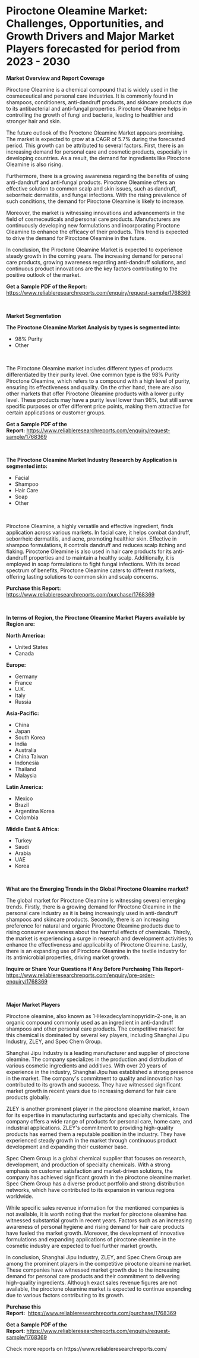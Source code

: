<p><h1>Piroctone Oleamine Market: Challenges, Opportunities, and Growth Drivers and Major Market Players forecasted for period from 2023 - 2030</h1></p><p><strong>Market Overview and Report Coverage</strong></p>
<p><p>Piroctone Oleamine is a chemical compound that is widely used in the cosmeceutical and personal care industries. It is commonly found in shampoos, conditioners, anti-dandruff products, and skincare products due to its antibacterial and anti-fungal properties. Piroctone Oleamine helps in controlling the growth of fungi and bacteria, leading to healthier and stronger hair and skin.</p><p>The future outlook of the Piroctone Oleamine Market appears promising. The market is expected to grow at a CAGR of 5.7% during the forecasted period. This growth can be attributed to several factors. First, there is an increasing demand for personal care and cosmetic products, especially in developing countries. As a result, the demand for ingredients like Piroctone Oleamine is also rising.</p><p>Furthermore, there is a growing awareness regarding the benefits of using anti-dandruff and anti-fungal products. Piroctone Oleamine offers an effective solution to common scalp and skin issues, such as dandruff, seborrheic dermatitis, and fungal infections. With the rising prevalence of such conditions, the demand for Piroctone Oleamine is likely to increase.</p><p>Moreover, the market is witnessing innovations and advancements in the field of cosmeceuticals and personal care products. Manufacturers are continuously developing new formulations and incorporating Piroctone Oleamine to enhance the efficacy of their products. This trend is expected to drive the demand for Piroctone Oleamine in the future.</p><p>In conclusion, the Piroctone Oleamine Market is expected to experience steady growth in the coming years. The increasing demand for personal care products, growing awareness regarding anti-dandruff solutions, and continuous product innovations are the key factors contributing to the positive outlook of the market.</p></p>
<p><strong>Get a Sample PDF of the Report:</strong> <a href="https://www.reliableresearchreports.com/enquiry/request-sample/1768369">https://www.reliableresearchreports.com/enquiry/request-sample/1768369</a></p>
<p>&nbsp;</p>
<p><strong>Market Segmentation</strong></p>
<p><strong>The Piroctone Oleamine Market Analysis by types is segmented into:</strong></p>
<p><ul><li>98% Purity</li><li>Other</li></ul></p>
<p>&nbsp;</p>
<p><p>The Piroctone Oleamine market includes different types of products differentiated by their purity level. One common type is the 98% Purity Piroctone Oleamine, which refers to a compound with a high level of purity, ensuring its effectiveness and quality. On the other hand, there are also other markets that offer Piroctone Oleamine products with a lower purity level. These products may have a purity level lower than 98%, but still serve specific purposes or offer different price points, making them attractive for certain applications or customer groups.</p></p>
<p><strong>Get a Sample PDF of the Report:</strong>&nbsp;<a href="https://www.reliableresearchreports.com/enquiry/request-sample/1768369">https://www.reliableresearchreports.com/enquiry/request-sample/1768369</a></p>
<p>&nbsp;</p>
<p><strong>The Piroctone Oleamine Market Industry Research by Application is segmented into:</strong></p>
<p><ul><li>Facial</li><li>Shampoo</li><li>Hair Care</li><li>Soap</li><li>Other</li></ul></p>
<p>&nbsp;</p>
<p><p>Piroctone Oleamine, a highly versatile and effective ingredient, finds application across various markets. In facial care, it helps combat dandruff, seborrheic dermatitis, and acne, promoting healthier skin. Effective in shampoo formulations, it controls dandruff and reduces scalp itching and flaking. Piroctone Oleamine is also used in hair care products for its anti-dandruff properties and to maintain a healthy scalp. Additionally, it is employed in soap formulations to fight fungal infections. With its broad spectrum of benefits, Piroctone Oleamine caters to different markets, offering lasting solutions to common skin and scalp concerns.</p></p>
<p><strong>Purchase this Report:</strong>&nbsp; <a href="https://www.reliableresearchreports.com/purchase/1768369">https://www.reliableresearchreports.com/purchase/1768369</a></p>
<p>&nbsp;</p>
<p><strong>In terms of Region, the Piroctone Oleamine Market Players available by Region are:</strong></p>
<p>
    <p> <strong> North America: </strong>
        <ul>
            <li>United States</li>
            <li>Canada</li>
        </ul>
        </p> 
    <p> <strong> Europe: </strong>
        <ul>
            <li>Germany</li>
            <li>France</li>
            <li>U.K.</li>
            <li>Italy</li>
            <li>Russia</li>
        </ul>
        </p> 
    <p> <strong> Asia-Pacific: </strong>
        <ul>
            <li>China</li>
            <li>Japan</li>
            <li>South Korea</li>
            <li>India</li>
            <li>Australia</li>
            <li>China Taiwan</li>
            <li>Indonesia</li>
            <li>Thailand</li>
            <li>Malaysia</li>
        </ul>
        </p> 
    <p> <strong> Latin America: </strong>
        <ul>
            <li>Mexico</li>
            <li>Brazil</li>
            <li>Argentina Korea</li>
            <li>Colombia</li>
        </ul>
        </p> 
    <p> <strong> Middle East & Africa: </strong>
        <ul>
            <li>Turkey</li>
            <li>Saudi</li>
            <li>Arabia</li>
            <li>UAE</li>
            <li>Korea</li>
        </ul>
    </p>
    </p>
<p>&nbsp;</p>
<p><strong>What are the Emerging Trends in the Global Piroctone Oleamine market?</strong></p>
<p><p>The global market for Piroctone Oleamine is witnessing several emerging trends. Firstly, there is a growing demand for Piroctone Oleamine in the personal care industry as it is being increasingly used in anti-dandruff shampoos and skincare products. Secondly, there is an increasing preference for natural and organic Piroctone Oleamine products due to rising consumer awareness about the harmful effects of chemicals. Thirdly, the market is experiencing a surge in research and development activities to enhance the effectiveness and applicability of Piroctone Oleamine. Lastly, there is an expanding use of Piroctone Oleamine in the textile industry for its antimicrobial properties, driving market growth.</p></p>
<p><strong>Inquire or Share Your Questions If Any Before Purchasing This Report</strong>- <a href="https://www.reliableresearchreports.com/enquiry/pre-order-enquiry/1768369">https://www.reliableresearchreports.com/enquiry/pre-order-enquiry/1768369</a></p>
<p>&nbsp;</p>
<p><strong>Major Market Players</strong></p>
<p><p>Piroctone oleamine, also known as 1-Hexadecylaminopyridin-2-one, is an organic compound commonly used as an ingredient in anti-dandruff shampoos and other personal care products. The competitive market for this chemical is dominated by several key players, including Shanghai Jipu Industry, ZLEY, and Spec Chem Group.</p><p>Shanghai Jipu Industry is a leading manufacturer and supplier of piroctone oleamine. The company specializes in the production and distribution of various cosmetic ingredients and additives. With over 20 years of experience in the industry, Shanghai Jipu has established a strong presence in the market. The company's commitment to quality and innovation has contributed to its growth and success. They have witnessed significant market growth in recent years due to increasing demand for hair care products globally.</p><p>ZLEY is another prominent player in the piroctone oleamine market, known for its expertise in manufacturing surfactants and specialty chemicals. The company offers a wide range of products for personal care, home care, and industrial applications. ZLEY's commitment to providing high-quality products has earned them a reputable position in the industry. They have experienced steady growth in the market through continuous product development and expanding their customer base.</p><p>Spec Chem Group is a global chemical supplier that focuses on research, development, and production of specialty chemicals. With a strong emphasis on customer satisfaction and market-driven solutions, the company has achieved significant growth in the piroctone oleamine market. Spec Chem Group has a diverse product portfolio and strong distribution networks, which have contributed to its expansion in various regions worldwide.</p><p>While specific sales revenue information for the mentioned companies is not available, it is worth noting that the market for piroctone oleamine has witnessed substantial growth in recent years. Factors such as an increasing awareness of personal hygiene and rising demand for hair care products have fueled the market growth. Moreover, the development of innovative formulations and expanding applications of piroctone oleamine in the cosmetic industry are expected to fuel further market growth.</p><p>In conclusion, Shanghai Jipu Industry, ZLEY, and Spec Chem Group are among the prominent players in the competitive piroctone oleamine market. These companies have witnessed market growth due to the increasing demand for personal care products and their commitment to delivering high-quality ingredients. Although exact sales revenue figures are not available, the piroctone oleamine market is expected to continue expanding due to various factors contributing to its growth.</p></p>
<p><strong>Purchase this Report:</strong>&nbsp;&nbsp;<a href="https://www.reliableresearchreports.com/purchase/1768369">https://www.reliableresearchreports.com/purchase/1768369</a></p>
<p></p>
<p><strong>Get a Sample PDF of the Report:</strong>&nbsp;<a href="https://www.reliableresearchreports.com/enquiry/request-sample/1768369">https://www.reliableresearchreports.com/enquiry/request-sample/1768369</a></p>
<p>Check more reports on https://www.reliableresearchreports.com/</p>